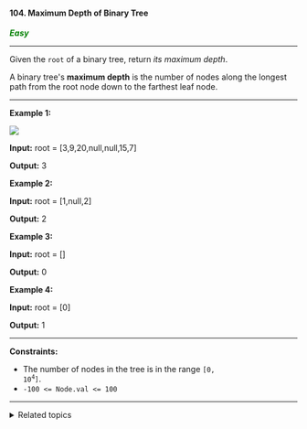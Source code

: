 #### 104. Maximum Depth of Binary Tree

<span style="color:green">***Easy***</span>
___

Given the `root` of a binary tree, return _its maximum depth_.

A binary tree's **maximum depth** is the number of nodes along the longest path from the root node down to the farthest leaf node.
___

**Example 1:**

![](https://assets.leetcode.com/uploads/2020/11/26/tmp-tree.jpg)

**Input:** root = [3,9,20,null,null,15,7]

**Output:** 3 

**Example 2:**

**Input:** root = [1,null,2]

**Output:** 2 

**Example 3:**

**Input:** root = []

**Output:** 0 

**Example 4:**

**Input:** root = [0]

**Output:** 1 
___

**Constraints:**

*   The number of nodes in the tree is in the range <code>[0, 10<sup>4</sup>]</code>.
*   `-100 <= Node.val <= 100`
___
<details><summary>Related topics</summary>

[#Tree](https://leetcode.com/tag/tree/)
[#Depth-First Search](https://leetcode.com/tag/depth-first-search/)
[#Breadth-First Search](https://leetcode.com/tag/breadth-first-search/)
[#Binary Tree](https://leetcode.com/tag/binary-tree/)

</details>